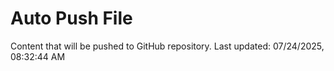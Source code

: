 # Auto Push File

Content that will be pushed to GitHub repository.
Last updated: 07/24/2025, 08:32:44 AM
